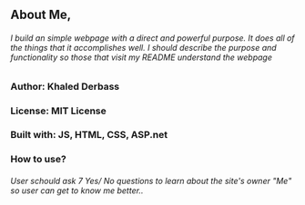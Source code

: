 ## About Me,
###### I build an simple webpage with a direct and powerful purpose. It does all of the things that it accomplishes well. I should describe the purpose and functionality so those that visit my README understand the webpage

### Author: Khaled Derbass
### License: MIT License
### Built with: JS, HTML, CSS, ASP.net

### How to use?
###### User schould ask 7 Yes/ No questions to learn about the site's owner "Me" so user can get to know me better..



